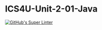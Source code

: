 # ICS4U-Unit-2-01-Java
[![GitHub's Super Linter](https://github.com/Myles-Trump/ICS4U-Unit-2-01-Java/workflows/GitHub's%20Super%20Linter/badge.svg)](https://github.com/Myles-Trump/ICS4U-Unit-2-01-Java/actions)
